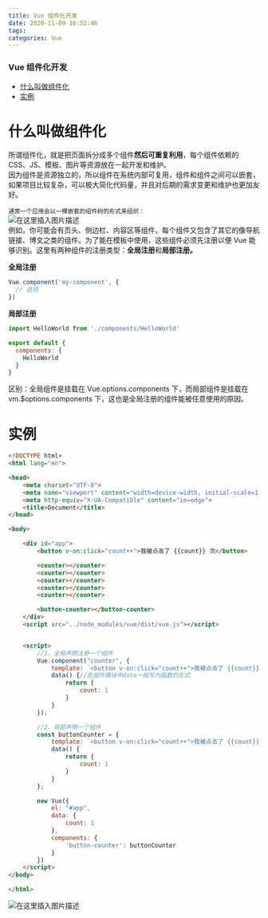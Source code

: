 ```yaml
---
title: Vue 组件化开发
date: 2020-11-09 16:52:46
tags: 
categories: Vue
---
```


<!--more-->

### Vue 组件化开发

- [什么叫做组件化](#_2)
- [实例](#_31)

# 什么叫做组件化

所谓组件化，就是把页面拆分成多个组件**然后可重复利用**，每个组件依赖的 CSS、JS、模板、图片等资源放在一起开发和维护。  
因为组件是资源独立的，所以组件在系统内部可复用，组件和组件之间可以嵌套，如果项目比较复杂，可以极大简化代码量，并且对后期的需求变更和维护也更加友好。

`通常一个应用会以一棵嵌套的组件树的形式来组织：`  
![在这里插入图片描述](https://img-blog.csdnimg.cn/20201109164934579.png?x-oss-process=image/watermark,type_ZmFuZ3poZW5naGVpdGk,shadow_10,text_aHR0cHM6Ly9ibG9nLmNzZG4ubmV0L3FxXzIxMDQwNTU5,size_16,color_FFFFFF,t_70#pic_center)  
例如，你可能会有页头、侧边栏、内容区等组件，每个组件又包含了其它的像导航链接、博文之类的组件。为了能在模板中使用，这些组件必须先注册以便 Vue 能够识别。这里有两种组件的注册类型：**全局注册**和**局部注册。**

**全局注册**

```js
Vue.component('my-component', {
  // 选项
})
```

**局部注册**

```js
import HelloWorld from './components/HelloWorld'

export default {
  components: {
    HelloWorld
  }
}
```

区别：全局组件是挂载在 Vue.options.components 下，而局部组件是挂载在 vm.\$options.components 下，这也是全局注册的组件能被任意使用的原因。

# 实例

```html
<!DOCTYPE html>
<html lang="en">

<head>
    <meta charset="UTF-8">
    <meta name="viewport" content="width=device-width, initial-scale=1.0">
    <meta http-equiv="X-UA-Compatible" content="ie=edge">
    <title>Document</title>
</head>

<body>

    <div id="app">
        <button v-on:click="count++">我被点击了 {{count}} 次</button>

        <counter></counter>
        <counter></counter>
        <counter></counter>
        <counter></counter>
        <counter></counter>

        <button-counter></button-counter>
    </div>
    <script src="../node_modules/vue/dist/vue.js"></script>


    <script>
        //1、全局声明注册一个组件
        Vue.component("counter", {
            template: `<button v-on:click="count++">我被点击了 {{count}} 次</button>`,
            data() {//在组件模块中data一般写为函数的形式
                return {
                    count: 1
                }
            }
        });

        //2、局部声明一个组件
        const buttonCounter = {
            template: `<button v-on:click="count++">我被点击了 {{count}} 次~~~</button>`,
            data() {
                return {
                    count: 1
                }
            }
        };

        new Vue({
            el: "#app",
            data: {
                count: 1
            },
            components: {
                'button-counter': buttonCounter
            }
        })
    </script>
</body>

</html>

```

![在这里插入图片描述](https://img-blog.csdnimg.cn/20201109165236549.png?x-oss-process=image/watermark,type_ZmFuZ3poZW5naGVpdGk,shadow_10,text_aHR0cHM6Ly9ibG9nLmNzZG4ubmV0L3FxXzIxMDQwNTU5,size_16,color_FFFFFF,t_70#pic_center)